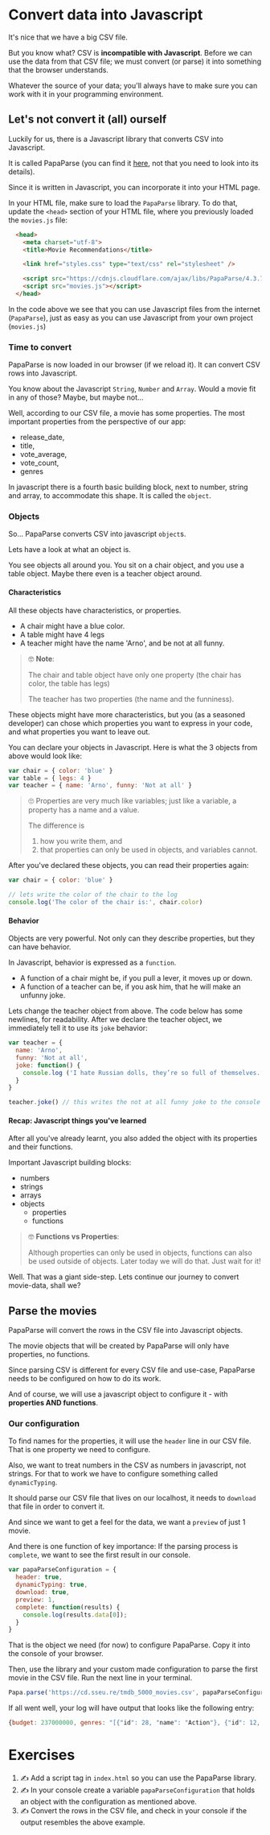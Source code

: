 # Convert data into Javascript

It's nice that we have a big CSV file.

But you know what? CSV is **incompatible with Javascript**. Before we can use the data from that CSV file; we must convert (or parse) it into something that the browser understands.

Whatever the source of your data; you'll always have to make sure you can work with it in your programming environment.

## Let's not convert it (all) ourself

Luckily for us, there is a Javascript library that converts CSV into Javascript.

It is called PapaParse (you can find it [here](https://github.com/mholt/PapaParse), not that you need to look into its details).

Since it is written in Javascript, you can incorporate it into your HTML page.

In your HTML file, make sure to load the `PapaParse` library. To do that, update the `<head>` section of your HTML file, where you previously loaded the `movies.js` file:
```HTML
  <head>
    <meta charset="utf-8">
    <title>Movie Recommendations</title>

    <link href="styles.css" type="text/css" rel="stylesheet" />

    <script src="https://cdnjs.cloudflare.com/ajax/libs/PapaParse/4.3.7/papaparse.min.js"></script>
    <script src="movies.js"></script>
  </head>
```

In the code above we see that you can use Javascript files from the internet (`PapaParse`), just as easy as you can use Javascript from your own project (`movies.js`)

### Time to convert

PapaParse is now loaded in our browser (if we reload it). It can convert CSV rows into Javascript.

You know about the Javascript `String`, `Number` and `Array`.
Would a movie fit in any of those? Maybe, but maybe not...

Well, according to our CSV file, a movie has some properties. The most important properties from the perspective of our app:
- release_date,
- title,
- vote_average,
- vote_count,
- genres

In javascript there is a fourth basic building block, next to number, string and array, to accommodate this shape. It is called the `object`.

### Objects

So... PapaParse converts CSV into javascript `object`s.

Lets have a look at what an object is.

You see objects all around you. You sit on a chair object, and you use a table object. Maybe there even is a teacher object around.

#### Characteristics

All these objects have characteristics, or properties.

* A chair might have a blue color.
* A table might have 4 legs
* A teacher might have the name 'Arno', and be not at all funny.

> 🤓 **Note**:
>
> The chair and table object have only one property (the chair has color, the table has legs)
>
> The teacher has two properties (the name and the funniness).

These objects might have more characteristics, but you (as a seasoned developer) can chose which properties you want to express in your code, and what properties you want to leave out.

You can declare your objects in Javascript. Here is what the 3 objects from above would look like:
```javascript
var chair = { color: 'blue' }
var table = { legs: 4 }
var teacher = { name: 'Arno', funny: 'Not at all' }
```

> 🙄 Properties are very much like variables; just like a variable, a property has a name and a value.
>
> The difference is
> 1. how you write them, and
> 2. that properties can only be used in objects, and variables cannot.

After you've declared these objects, you can read their properties again:

```javascript
var chair = { color: 'blue' }

// lets write the color of the chair to the log
console.log('The color of the chair is:', chair.color)
```

#### Behavior

Objects are very powerful. Not only can they describe properties, but they can have behavior.

In Javascript, behavior is expressed as a `function`.

* A function of a chair might be, if you pull a lever, it moves up or down.
* A function of a teacher can be, if you ask him, that he will make an unfunny joke.

Lets change the teacher object from above. The code below has some newlines, for readability. After we declare the teacher object, we immediately tell it to use its `joke` behavior:

```javascript
var teacher = {
  name: 'Arno',
  funny: 'Not at all',
  joke: function() {
    console.log ('I hate Russian dolls, they’re so full of themselves.')
  }
}

teacher.joke() // this writes the not at all funny joke to the console
```

#### Recap: Javascript things you've learned

After all you've already learnt, you also added the object with its properties and their functions.

Important Javascript building blocks:
* numbers
* strings
* arrays
* objects
  + properties
  + functions

> 🤓 **Functions vs Properties**:
>
> Although properties can only be used in objects, functions can also be used outside of objects. Later today we will do that. Just wait for it!

Well. That was a giant side-step. Lets continue our journey to convert movie-data, shall we?

## Parse the movies

PapaParse will convert the rows in the CSV file into Javascript objects.

The movie objects that will be created by PapaParse will only have properties, no functions.

Since parsing CSV is different for every CSV file and use-case, PapaParse needs to be configured on how to do its work.

And of course, we will use a javascript object to configure it - with **properties AND functions**.

### Our configuration

To find names for the properties, it will use the `header` line in our CSV file. That is one property we need to configure.

Also, we want to treat numbers in the CSV as numbers in javascript, not strings. For that to work we have to configure something called `dynamicTyping`.

It should parse our CSV file that lives on our localhost, it needs to `download` that file in order to convert it.

And since we want to get a feel for the data, we want a `preview` of just 1 movie.

And there is one function of key importance: If the parsing process is `complete`, we want to see the first result in our console.


```javascript
var papaParseConfiguration = {
  header: true,
  dynamicTyping: true,
  download: true,
  preview: 1,
  complete: function(results) {
    console.log(results.data[0]);
  }
}
```
That is the object we need (for now) to configure PapaParse. Copy it into the console of your browser.

Then, use the library and your custom made configuration to parse the first movie in the CSV file. Run the next line in your terminal.
```javascript
Papa.parse('https://cd.sseu.re/tmdb_5000_movies.csv', papaParseConfiguration)
```

If all went well, your log will have output that looks like the following entry:
```javascript
{budget: 237000000, genres: "[{"id": 28, "name": "Action"}, {"id": 12, "name": …antasy"}, {"id": 878, "name": "Science Fiction"}]", homepage: "http://www.avatarmovie.com/", id: 19995, keywords: "[{"id": 1463, "name": "culture clash"}, {"id": 296…: "mind and soul"}, {"id": 209714, "name": "3d"}]", …}
```

# Exercises

1. ✍️  Add a script tag in `index.html` so you can use the PapaParse library.
1. ✍️  In your console create a variable `papaParseConfiguration` that holds an object with the configuration as mentioned above.
1. ✍️  Convert the rows in the CSV file, and check in your console if the output resembles the above example.
